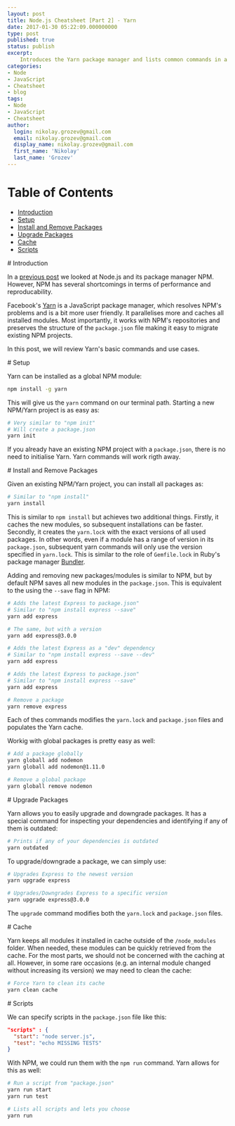 ```yaml
---
layout: post
title: Node.js Cheatsheet [Part 2] - Yarn
date: 2017-01-30 05:22:09.000000000
type: post
published: true
status: publish
excerpt: 
    Introduces the Yarn package manager and lists common commands in a cheatsheet ...
categories:
- Node
- JavaScript
- Cheatsheet
- blog
tags:
- Node
- JavaScript
- Cheatsheet
author:
  login: nikolay.grozev@gmail.com
  email: nikolay.grozev@gmail.com
  display_name: nikolay.grozev@gmail.com
  first_name: 'Nikolay'
  last_name: 'Grozev'
---
```



# Table of Contents

- [Introduction](#introduction)
- [Setup](#setup)
- [Install and Remove Packages](#install-remove-packages)
- [Upgrade Packages](#upgrade-packages)
- [Cache](#cache)
- [Scripts](#scripts)

<div id='introduction'/>
# Introduction

In a [previous post](/2014/01/22/node-js-cheatsheet-part-1/) we looked
at Node.js and its package manager NPM. However, NPM has several shortcomings
in terms of performance and reproducability.

Facebook's [Yarn](https://yarnpkg.com/) is a JavaScript package manager, 
which resolves NPM's problems and is a bit more user friendly.
It parallelises more and caches all installed modules.
Most importantly, it works with NPM's repositories and preserves
the structure of the `package.json` file making it easy to migrate
existing NPM projects.

In this post, we will review Yarn's basic commands and use cases.

<div id='setup'/>
# Setup

Yarn can be installed as a global NPM module:

```bash
npm install -g yarn
```

This will give us the `yarn` command on our terminal path. Starting a
new NPM/Yarn project is as easy as:

```bash
# Very similar to "npm init"
# Will create a package.json
yarn init
```

If you already have an existing NPM project with a `package.json`, 
there is no need to initialise Yarn. Yarn commands will work rigth away.

<div id='install-remove-packages'/>
# Install and Remove Packages

Given an existing NPM/Yarn project, you can install all packages as:

```bash
# Similar to "npm install"
yarn install
```

This is similar to `npm install` but achieves two additional things. 
Firstly, it caches the new modules, so subsequent installations can be faster.
Secondly, it creates the `yarn.lock` with the exact versions of all used
packages. In other words, even if a module has a range of version in its
`package.json`, subsequent yarn commands will only use the version 
specified in `yarn.lock`. This is similar to the role of `Gemfile.lock`
in Ruby's package manager [Bundler](http://bundler.io/).

Adding and removing new packages/modules is similar to NPM, but by default
NPM saves all new modules in the `package.json`. This is equivalent to
the using the `--save` flag in NPM:

```bash
# Adds the latest Express to package.json"
# Similar to "npm install express --save"
yarn add express

# The same, but with a version
yarn add express@3.0.0

# Adds the latest Express as a "dev" dependency
# Similar to "npm install express --save --dev"
yarn add express

# Adds the latest Express to package.json"
# Similar to "npm install express --save"
yarn add express

# Remove a package
yarn remove express
```

Each of thes commands modifies the `yarn.lock` and `package.json` files
and populates the Yarn cache.

Workig with global packages is pretty easy as well:

```bash
# Add a package globally
yarn globall add nodemon
yarn globall add nodemon@1.11.0

# Remove a global package
yarn globall remove nodemon
```

<div id='upgrade-packages'/>
# Upgrade Packages

Yarn allows you to easily upgrade and downgrade packages. 
It has a special command for inspecting your dependencies
and identifying if any of them is outdated:

```bash
# Prints if any of your dependencies is outdated
yarn outdated
```

To upgrade/downgrade a package, we can simply use:

```bash
# Upgrades Express to the newest version
yarn upgrade express

# Upgrades/Downgrades Express to a specific version
yarn upgrade express@3.0.0
```

The `upgrade` command modifies both the `yarn.lock` and `package.json` files.

<div id='cache'>
# Cache

Yarn keeps all modules it installed in cache outside of the `/node_modules`
folder. When needed, these modules can be quickly retrieved from the cache.
For the most parts, we should not be concerned with the caching at all.
However, in some rare occasions (e.g. an internal module changed without 
increasing its version) we may need to clean the cache:

```bash
# Force Yarn to clean its cache
yarn clean cache
```

<div id='scripts'>
# Scripts 

We can specify scripts in the `package.json` file like this:

```json
"scripts" : {
  "start": "node server.js",
  "test": "echo MISSING TESTS"
}
```

With NPM, we could run them with the `npm run` command. Yarn allows for this as well:

```bash
# Run a script from "package.json"
yarn run start
yarn run test

# Lists all scripts and lets you choose
yarn run
``` 
